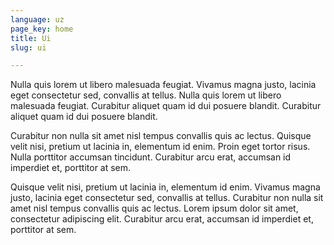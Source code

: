 ```yaml
---
language: uz
page_key: home
title: Ui
slug: ui

---
```

Nulla quis lorem ut libero malesuada feugiat. Vivamus magna justo, lacinia eget consectetur sed, convallis at tellus. Nulla quis lorem ut libero malesuada feugiat. Curabitur aliquet quam id dui posuere blandit. Curabitur aliquet quam id dui posuere blandit.

Curabitur non nulla sit amet nisl tempus convallis quis ac lectus. Quisque velit nisi, pretium ut lacinia in, elementum id enim. Proin eget tortor risus. Nulla porttitor accumsan tincidunt. Curabitur arcu erat, accumsan id imperdiet et, porttitor at sem.

Quisque velit nisi, pretium ut lacinia in, elementum id enim. Vivamus magna justo, lacinia eget consectetur sed, convallis at tellus. Curabitur non nulla sit amet nisl tempus convallis quis ac lectus. Lorem ipsum dolor sit amet, consectetur adipiscing elit. Curabitur arcu erat, accumsan id imperdiet et, porttitor at sem.